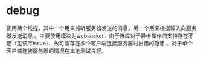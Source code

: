 # debug

使用两个线程，其中一个用来监听服务器发送的消息，另一个用来根据输入向服务器发送消息
。主要使用模块为websocket，由于该库对于异步操作的支持存在不足（见该库issue），故可能存在多个客户端连接服务器时出错的隐患
。对于单个客户端连接服务器的情况在本地测试良好。
